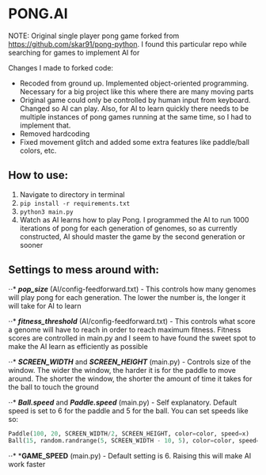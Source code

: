 # PONG.AI

NOTE: Original single player pong game forked from https://github.com/skar91/pong-python. I found this particular repo while searching for games to implement AI for <br />

Changes I made to forked code:
- Recoded from ground up. Implemented object-oriented programming. Necessary for a big project like this where there are many moving parts <br />
- Original game could only be controlled by human input from keyboard. Changed so AI can play. Also, for AI to learn quickly there needs to be multiple instances of pong games running at the same time, so I had to implement that.  <br />
- Removed hardcoding <br />
- Fixed movement glitch and added some extra features like paddle/ball colors, etc. <br />

## How to use:
1. Navigate to directory in terminal
2. ``` pip install -r requirements.txt ```
3. ``` python3 main.py ```
4. Watch as AI learns how to play Pong. I programmed the AI to run 1000 iterations of pong for each generation of genomes, so as currently constructed, AI should master the game by the second generation or sooner

## Settings to mess around with:
⋅⋅* ***pop_size*** (AI/config-feedforward.txt) - This controls how many genomes will play pong for each generation. The lower the number is, the longer it will take for AI to learn

⋅⋅* ***fitness_threshold*** (AI/config-feedforward.txt) - This controls what score a genome will have to reach in order to reach maximum fitness. Fitness scores are controlled in main.py and I seem to have found the sweet spot to make the AI learn as efficiently as possible

⋅⋅* ***SCREEN_WIDTH*** and ***SCREEN_HEIGHT*** (main.py) - Controls size of the window. The wider the window, the harder it is for the paddle to move around. The shorter the window, the shorter the amount of time it takes for the ball to touch the ground

⋅⋅* ***Ball.speed*** and ***Paddle.speed*** (main.py) - Self explanatory. Default speed is set to 6 for the paddle and 5 for the ball. You can set speeds like so:
```python
Paddle(100, 20, SCREEN_WIDTH/2, SCREEN_HEIGHT, color=color, speed=x)
Ball(15, random.randrange(5, SCREEN_WIDTH - 10, 5), color=color, speed=x)
```
⋅⋅* ***GAME_SPEED** (main.py) - Default setting is 6. Raising this will make AI work faster
